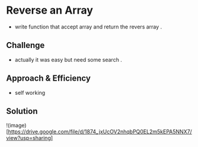 # Reverse an Array
<!-- Short summary or background information -->
 * write function that accept array and return the revers array .

## Challenge
<!-- Description of the challenge -->
 * actually it was easy but need some search .

## Approach & Efficiency
<!-- What approach did you take? Why? What is the Big O space/time for this approach? -->
 * self working

## Solution
<!-- Embedded whiteboard image -->
!(image)[https://drive.google.com/file/d/1874_jxUcOV2nhqbPQ0EL2m5kEPA5NNX7/view?usp=sharing]
